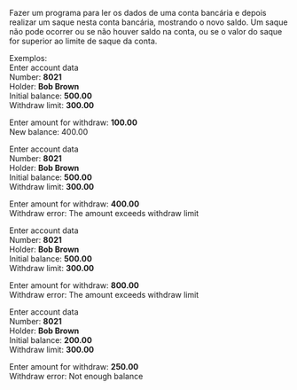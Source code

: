 Fazer um programa para ler os dados de uma 
conta bancária e depois realizar um saque nesta
conta bancária, mostrando o novo saldo. Um saque
não pode ocorrer ou se não houver saldo na conta, 
ou se o valor do saque for superior ao limite de saque
da conta.

Exemplos: <br>
Enter account data<br>
Number: **8021**<br>
Holder: **Bob Brown**<br>
Initial balance: **500.00**<br>
Withdraw limit: **300.00**<br>

Enter amount for withdraw: **100.00**<br>
New balance: 400.00

Enter account data<br>
Number: **8021**<br>
Holder: **Bob Brown**<br>
Initial balance: **500.00**<br>
Withdraw limit: **300.00**<br>

Enter amount for withdraw: **400.00**<br>
Withdraw error: The amount exceeds withdraw limit

Enter account data<br>
Number: **8021**<br>
Holder: **Bob Brown**<br>
Initial balance: **500.00**<br>
Withdraw limit: **300.00**<br>

Enter amount for withdraw: **800.00**<br>
Withdraw error: The amount exceeds withdraw limit

Enter account data<br>
Number: **8021**<br>
Holder: **Bob Brown**<br>
Initial balance: **200.00**<br>
Withdraw limit: **300.00**<br>

Enter amount for withdraw: **250.00**<br>
Withdraw error: Not enough balance